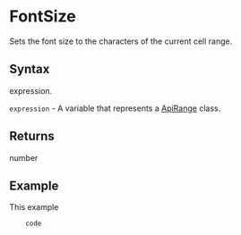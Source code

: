 # FontSize

Sets the font size to the characters of the current cell range.

## Syntax

expression.

`expression` - A variable that represents a [ApiRange](../ApiRange.md) class.

## Returns

number

## Example

This example

```javascript
	code
```